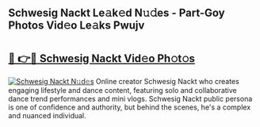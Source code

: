 ## Schwesig Nackt Le𝚊k𝚎d N𝚞𝚍es - Part-Goy Photos Vid𝚎o Le𝚊ks Pwujv

# <h2><a href="http://fb11rdq.evod.top/?m=Schwesig+Nackt">🔗 👉🔴 Schwesig Nackt Vid𝚎o Ph𝚘t𝚘s</a></h2>

[![Schwesig Nackt N𝚞d𝚎s](https://i.imgur.com/8V9OHl7.gif)](http://fb11rdq.evod.top/?m=Schwesig+Nackt)
Online creator Schwesig Nackt who creates engaging lifestyle and dance content, featuring solo and collaborative dance trend performances and mini vlogs. Schwesig Nackt public persona is one of confidence and authority, but behind the scenes, he's a complex and nuanced individual. 
